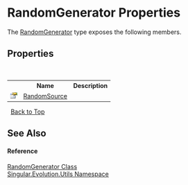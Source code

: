 # RandomGenerator Properties
 

The <a href="0a7f0aa3-9689-dee5-3781-57ec96d060c4">RandomGenerator</a> type exposes the following members.


## Properties
&nbsp;<table><tr><th></th><th>Name</th><th>Description</th></tr><tr><td>![Public property](media/pubproperty.gif "Public property")</td><td><a href="919bbb94-fa23-98a7-013b-45b3f947c4ee">RandomSource</a></td><td /></tr></table>&nbsp;
<a href="#randomgenerator-properties">Back to Top</a>

## See Also


#### Reference
<a href="0a7f0aa3-9689-dee5-3781-57ec96d060c4">RandomGenerator Class</a><br /><a href="bb7b030e-87d6-8095-f2c6-b0b821b0d323">Singular.Evolution.Utils Namespace</a><br />